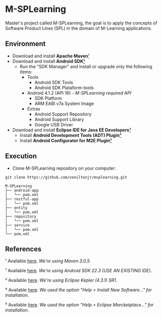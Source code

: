 M-SPLearning
===========

Master's project called M-SPLearning, the goal is to apply the concepts of Software Product Lines (SPL) in the domain of M-Learning applications.

Environment
-----------------------
+ Download and install **Apache Maven**[¹](#references)
+ Download and install **Android SDK**[²](#references)
    + Run the "SDK Manager" and install or upgrade only the following items:
        + Tools
            + Android SDK Tools
            + Android SDK Plataform-tools
        + Android 4.1.2 (API 16) - *M-SPLearning required API*
            + SDK Platform
            + ARM EABI v7a System Image
        + Extras
            + Android Support Repository
            + Android Support Library
            + Google USB Driver
+ Download and install **Eclipse IDE for Java EE Developers**[³](#references)
    + Install **Android Development Tools (ADT) Plugin**[⁴](#references)
    + Install **Android Configurator for M2E Plugin**[⁵](#references)

Execution
-----

+ Clone M-SPLearning repository on your computer:
```
git clone https://github.com/veniltonjr/msplearning.git
```
```
M-SPLearning
├── android-app
│   └── pom.xml
├── restful-app
│   └── pom.xml
├── entity     
│   └── pom.xml
├── repository
│   └── pom.xml
├── service    
│   └── pom.xml
└── pom.xml
```

References
---------
¹ Available [here](http://maven.apache.org/download.html). *We're using Maven 3.0.5*. 

¹ Available [here](http://developer.android.com/sdk). *We're using Android SDK 22.3 (USE AN EXISTING IDE)*. 

² Available [here](http://www.eclipse.org/downloads). *We're using Eclipse Kepler (4.3.1) SR1*.

⁴ Available [here](http://developer.android.com/sdk/installing/installing-adt.html). *We used the option "Help > Install New Software..." for installation*.

⁵ Available [here](http://rgladwell.github.io/m2e-android). *We used the option "Help > Eclipse Marcketplace..." for installation*.
